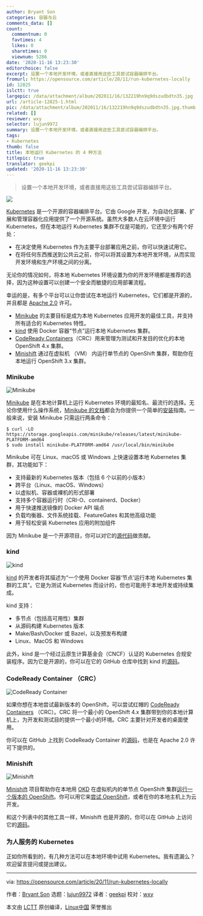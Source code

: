 ```yaml
---
author: Bryant Son
categories: 容器与云
comments_data: []
count:
  commentnum: 0
  favtimes: 4
  likes: 0
  sharetimes: 0
  viewnum: 5286
date: '2020-11-16 13:23:30'
editorchoice: false
excerpt: 设置一个本地开发环境，或者直接用这些工具尝试容器编排平台。
fromurl: https://opensource.com/article/20/11/run-kubernetes-locally
id: 12825
islctt: true
largepic: /data/attachment/album/202011/16/132219hn9q9dszudbdtn35.jpg
url: /article-12825-1.html
pic: /data/attachment/album/202011/16/132219hn9q9dszudbdtn35.jpg.thumb.jpg
related: []
reviewer: wxy
selector: lujun9972
summary: 设置一个本地开发环境，或者直接用这些工具尝试容器编排平台。
tags:
- Kubernetes
thumb: false
title: 本地运行 Kubernetes 的 4 种方法
titlepic: true
translator: geekpi
updated: '2020-11-16 13:23:30'
---
```



> 
> 设置一个本地开发环境，或者直接用这些工具尝试容器编排平台。
> 
> 
> 


![](/data/attachment/album/202011/16/132219hn9q9dszudbdtn35.jpg)


[Kubernetes](https://kubernetes.io/) 是一个开源的容器编排平台。它由 Google 开发，为自动化部署、扩展和管理容器化应用提供了一个开源系统。虽然大多数人在云环境中运行 Kubernetes，但在本地运行 Kubernetes 集群不仅是可能的，它还至少有两个好处：


* 在决定使用 Kubernetes 作为主要平台部署应用之前，你可以快速试用它。
* 在将任何东西推送到公共云之前，你可以将其设置为本地开发环境，从而实现开发环境和生产环境之间的分离。


无论你的情况如何，将本地 Kubernetes 环境设置为你的开发环境都是推荐的选择，因为这种设置可以创建一个安全而敏捷的应用部署流程。


幸运的是，有多个平台可以让你尝试在本地运行 Kubernetes，它们都是开源的，并且都是 [Apache 2.0](https://www.apache.org/licenses/LICENSE-2.0) 许可。


* [Minikube](https://github.com/kubernetes/minikube) 的主要目标是成为本地 Kubernetes 应用开发的最佳工具，并支持所有适合的 Kubernetes 特性。
* [kind](https://github.com/kubernetes-sigs/kind) 使用 Docker 容器“节点”运行本地 Kubernetes 集群。
* [CodeReady Containers](https://github.com/code-ready/crc)（CRC）用来管理为测试和开发目的优化的本地 OpenShift 4.x 集群。
* [Minishift](https://github.com/minishift/minishift) 通过在虚拟机 （VM） 内运行单节点的 OpenShift 集群，帮助你在本地运行 OpenShift 3.x 集群。


### Minikube


![Minikube](/data/attachment/album/202011/16/132337nukudj3ujbp23pbm.jpg "Minikube")


[Minikube](https://minikube.sigs.k8s.io/docs/) 是在本地计算机上运行 Kubernetes 环境的最知名、最流行的选择。无论你使用什么操作系统，[Minikube 的文档](https://minikube.sigs.k8s.io/docs)都会为你提供一个简单的[安装](https://minikube.sigs.k8s.io/docs/start/)指南。一般来说，安装 Minikube 只需运行两条命令：



```
$ curl -LO https://storage.googleapis.com/minikube/releases/latest/minikube-PLATFORM-amd64
$ sudo install minikube-PLATFORM-amd64 /usr/local/bin/minikube

```

Minikube 可在 Linux、macOS 或 Windows 上快速设置本地 Kubernetes 集群，其功能如下：


* 支持最新的 Kubernetes 版本（包括 6 个以前的小版本）
* 跨平台（Linux、macOS、Windows）
* 以虚拟机、容器或裸机的形式部署
* 支持多个容器运行时（CRI-O、containerd、Docker）
* 用于快速推送镜像的 Docker API 端点
* 负载均衡器、文件系统挂载、FeatureGates 和其他高级功能
* 用于轻松安装 Kubernetes 应用的附加组件


因为 Minikube 是一个开源项目，你可以对它的[源代码](https://github.com/kubernetes/minikube)做贡献。


### kind


![kind](/data/attachment/album/202011/16/132341ii5b5z2wp2pvrriu.jpg "kind")


[kind](https://kind.sigs.k8s.io) 的开发者将其描述为“一个使用 Docker 容器‘节点’运行本地 Kubernetes 集群的工具”。它是为测试 Kubernetes 而设计的，但也可能用于本地开发或持续集成。


kind 支持：


* 多节点（包括高可用性）集群
* 从源码构建 Kubernetes 版本
* Make/Bash/Docker 或 Bazel，以及预发布构建
* Linux、MacOS 和 Windows


此外，kind 是一个经过云原生计算基金会（CNCF）认证的 Kubernetes 合规安装程序。因为它是开源的，你可以在它的 GitHub 仓库中找到 kind 的[源码](https://github.com/kubernetes-sigs/kind)。


### CodeReady Container （CRC）


![CodeReady Container](/data/attachment/album/202011/16/132349ah3dgsad3huadz4k.jpg "CodeReady Container")


如果你想在本地尝试最新版本的 OpenShift，可以尝试红帽的 [CodeReady Containers](https://code-ready.github.io/crc) （CRC）。CRC 将一个最小的 OpenShift 4.x 集群带到你的本地计算机上，为开发和测试目的提供一个最小的环境。CRC 主要针对开发者的桌面使用。


你可以在 GitHub 上找到 CodeReady Container 的[源码](https://github.com/code-ready/crc)，也是在 Apache 2.0 许可下提供的。


### Minishift


![Minishift](/data/attachment/album/202011/16/132353ya6o3aajvdanvdno.jpg "Minishift")


[Minishift](https://github.com/minishift/minishift) 项目帮助你在本地用 [OKD](https://www.okd.io/) 在虚拟机内的单节点 OpenShift 集群[运行一个版本的 OpenShift](https://www.redhat.com/sysadmin/kubernetes-cluster-laptop)。你可以用它来[尝试 OpenShift](https://www.redhat.com/sysadmin/learn-openshift-minishift)，或者在你的本地主机上为云开发。


和这个列表中的其他工具一样，Minishift 也是开源的，你可以在 GitHub 上访问它的[源码](https://github.com/minishift/minishift)。


### 为人服务的 Kubernetes


正如你所看到的，有几种方法可以在本地环境中试用 Kubernetes。我有遗漏么？欢迎留言提问或提出建议。




---


via: <https://opensource.com/article/20/11/run-kubernetes-locally>


作者：[Bryant Son](https://opensource.com/users/brson) 选题：[lujun9972](https://github.com/lujun9972) 译者：[geekpi](https://github.com/geekpi) 校对：[wxy](https://github.com/wxy)


本文由 [LCTT](https://github.com/LCTT/TranslateProject) 原创编译，[Linux中国](https://linux.cn/) 荣誉推出
